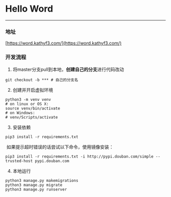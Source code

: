 # Hello Word
---
### 地址
[https://word.kathyf3.com/](https://word.kathyf3.com/)

### 开发流程

1. 将master分支pull到本地，**创建自己的分支**进行代码改动

```shell
git checkout -b *** # 自己的分支名
```

2. 创建并开启虚拟环境

```shell
python3 -m venv venv
# on linux or OS X:
source venv/bin/activate 
# on Windows:
# venv/Scripts/activate
```

3. 安装依赖

```shell
pip3 install -r requirements.txt
```

​    如果提示超时错误的话尝试以下命令，使用镜像安装：

```shell
pip3 install -r requirements.txt -i http://pypi.douban.com/simple --trusted-host pypi.douban.com
```

4. 本地运行

```shell
python3 manage.py makemigrations 
python3 manage.py migrate
python3 manage.py runserver
```
